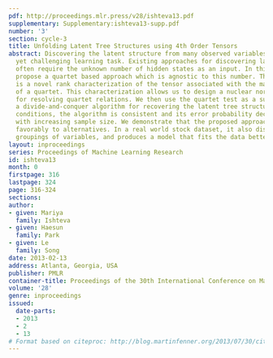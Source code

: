 ```yaml
---
pdf: http://proceedings.mlr.press/v28/ishteva13.pdf
supplementary: Supplementary:ishteva13-supp.pdf
number: '3'
section: cycle-3
title: Unfolding Latent Tree Structures using 4th Order Tensors
abstract: Discovering the latent structure from many observed variables is an important
  yet challenging learning task. Existing approaches for discovering latent structures
  often require the unknown number of hidden states as an input. In this paper, we
  propose a quartet based approach which is agnostic to this number. The key contribution
  is a novel rank characterization of the tensor associated with the marginal distribution
  of a quartet. This characterization allows us to design a nuclear norm based test
  for resolving quartet relations. We then use the quartet test as a subroutine in
  a divide-and-conquer algorithm for recovering the latent tree structure. Under mild
  conditions, the algorithm is consistent and its error probability decays exponentially
  with increasing sample size. We demonstrate that the proposed approach compares
  favorably to alternatives. In a real world stock dataset, it also discovers meaningful
  groupings of variables, and produces a model that fits the data better.
layout: inproceedings
series: Proceedings of Machine Learning Research
id: ishteva13
month: 0
firstpage: 316
lastpage: 324
page: 316-324
sections: 
author:
- given: Mariya
  family: Ishteva
- given: Haesun
  family: Park
- given: Le
  family: Song
date: 2013-02-13
address: Atlanta, Georgia, USA
publisher: PMLR
container-title: Proceedings of the 30th International Conference on Machine Learning
volume: '28'
genre: inproceedings
issued:
  date-parts:
  - 2013
  - 2
  - 13
# Format based on citeproc: http://blog.martinfenner.org/2013/07/30/citeproc-yaml-for-bibliographies/
---
```

